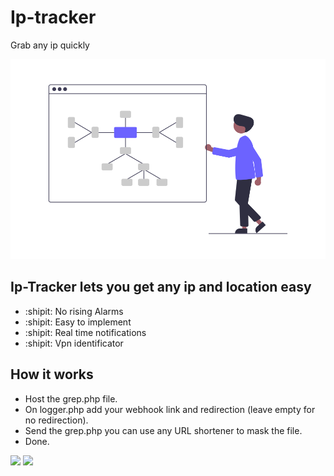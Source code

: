 # Ip-tracker
Grab any ip quickly



<p align="center">

  <img src="https://raw.githubusercontent.com/carlostkd/ip-tracker/main/mind_map.png">

</p>

## Ip-Tracker lets you get any ip and location easy

- :shipit: No rising Alarms
- :shipit: Easy to implement
- :shipit: Real time notifications
- :shipit: Vpn identificator

## How it works

- Host the grep.php file.
- On logger.php add your webhook link and redirection (leave empty for no redirection).
- Send the grep.php you can use any URL shortener to mask the file.
- Done.

<img src="https://forthebadge.com/images/badges/ages-18.svg">
<img src="https://forthebadge.com/images/badges/makes-people-smile.svg">

